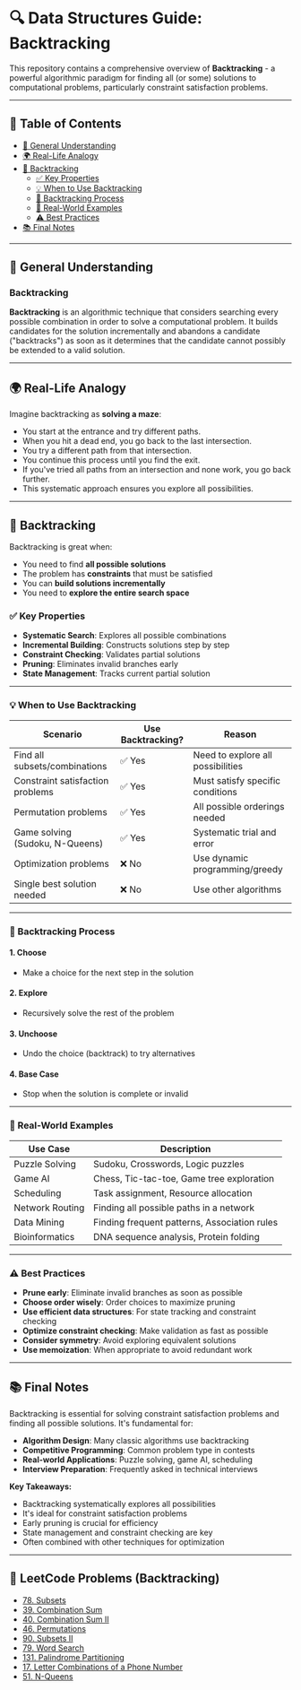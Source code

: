 # 🔍 Data Structures Guide: Backtracking

This repository contains a comprehensive overview of **Backtracking** - a powerful algorithmic paradigm for finding all (or some) solutions to computational problems, particularly constraint satisfaction problems.

---

## 📑 Table of Contents

- [🧠 General Understanding](#-general-understanding)
- [🌍 Real-Life Analogy](#-real-life-analogy)
- [📘 Backtracking](#-backtracking)
  - [✅ Key Properties](#key-properties)
  - [💡 When to Use Backtracking](#-when-to-use-backtracking)
  - [🔄 Backtracking Process](#-backtracking-process)
  - [🧪 Real-World Examples](#-real-world-examples)
  - [⚠️ Best Practices](#-best-practices)
- [📚 Final Notes](#-final-notes)

---

## 🧠 General Understanding

### Backtracking

**Backtracking** is an algorithmic technique that considers searching every possible combination in order to solve a computational problem. It builds candidates for the solution incrementally and abandons a candidate ("backtracks") as soon as it determines that the candidate cannot possibly be extended to a valid solution.

---

## 🌍 Real-Life Analogy

Imagine backtracking as **solving a maze**:

- You start at the entrance and try different paths.
- When you hit a dead end, you go back to the last intersection.
- You try a different path from that intersection.
- You continue this process until you find the exit.
- If you've tried all paths from an intersection and none work, you go back further.
- This systematic approach ensures you explore all possibilities.

---

## 📘 Backtracking

Backtracking is great when:
- You need to find **all possible solutions**
- The problem has **constraints** that must be satisfied
- You can **build solutions incrementally**
- You need to **explore the entire search space**

### ✅ Key Properties

- **Systematic Search**: Explores all possible combinations
- **Incremental Building**: Constructs solutions step by step
- **Constraint Checking**: Validates partial solutions
- **Pruning**: Eliminates invalid branches early
- **State Management**: Tracks current partial solution

---

### 💡 When to Use Backtracking

| Scenario                                   | Use Backtracking? | Reason                          |
|-------------------------------------------|-----------|----------------------------------|
| Find all subsets/combinations             | ✅ Yes     | Need to explore all possibilities|
| Constraint satisfaction problems          | ✅ Yes     | Must satisfy specific conditions |
| Permutation problems                      | ✅ Yes     | All possible orderings needed   |
| Game solving (Sudoku, N-Queens)          | ✅ Yes     | Systematic trial and error      |
| Optimization problems                     | ❌ No      | Use dynamic programming/greedy  |
| Single best solution needed               | ❌ No      | Use other algorithms            |

---

### 🔄 Backtracking Process

#### 1. **Choose**
- Make a choice for the next step in the solution

#### 2. **Explore**
- Recursively solve the rest of the problem

#### 3. **Unchoose**
- Undo the choice (backtrack) to try alternatives

#### 4. **Base Case**
- Stop when the solution is complete or invalid

---

### 🧪 Real-World Examples

| Use Case            | Description                                           |
|---------------------|-------------------------------------------------------|
| Puzzle Solving      | Sudoku, Crosswords, Logic puzzles                     |
| Game AI             | Chess, Tic-tac-toe, Game tree exploration            |
| Scheduling          | Task assignment, Resource allocation                   |
| Network Routing     | Finding all possible paths in a network               |
| Data Mining         | Finding frequent patterns, Association rules          |
| Bioinformatics      | DNA sequence analysis, Protein folding                |

---

### ⚠️ Best Practices

- **Prune early**: Eliminate invalid branches as soon as possible
- **Choose order wisely**: Order choices to maximize pruning
- **Use efficient data structures**: For state tracking and constraint checking
- **Optimize constraint checking**: Make validation as fast as possible
- **Consider symmetry**: Avoid exploring equivalent solutions
- **Use memoization**: When appropriate to avoid redundant work

---

## 📚 Final Notes

Backtracking is essential for solving constraint satisfaction problems and finding all possible solutions. It's fundamental for:

- **Algorithm Design**: Many classic algorithms use backtracking
- **Competitive Programming**: Common problem type in contests
- **Real-world Applications**: Puzzle solving, game AI, scheduling
- **Interview Preparation**: Frequently asked in technical interviews

**Key Takeaways:**
- Backtracking systematically explores all possibilities
- It's ideal for constraint satisfaction problems
- Early pruning is crucial for efficiency
- State management and constraint checking are key
- Often combined with other techniques for optimization

---

## 📝 LeetCode Problems (Backtracking)

- [78. Subsets](./78.%20Subsets/)
- [39. Combination Sum](./39.%20Combination%20Sum/)
- [40. Combination Sum II](./40.%20Combination%20Sum%20II/)
- [46. Permutations](./46.%20Permutations/)
- [90. Subsets II](./90.%20Subsets%20II/)
- [79. Word Search](./79.%20Word%20Search/)
- [131. Palindrome Partitioning](./131.%20Palindrome%20Partitioning/)
- [17. Letter Combinations of a Phone Number](./17.%20Letter%20Combinations%20of%20a%20Phone%20Number/)
- [51. N-Queens](./51.%20N-Queens/)
